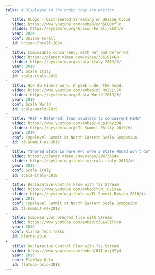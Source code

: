 ```yaml
---
talks: # Displayed in the order they are written
-
   title: KLogs - Distributed Streaming on Unison Cloud
   video: https://www.youtube.com/embed/cdn5CQQXfJc
   slides: https://systemfw.org/Unison-Forall-2024/#
   year: 2024
   conf: Unison Forall
   id: unison-forall-2024
-
   title: Composable concurrency with Ref and Deferred
   video: https://player.vimeo.com/video/366191463
   slides: https://systemfw.org/scala-italy-2019/#/
   year: 2019
   conf: Scala Italy
   id: scala-italy-2019
-
   title: How do Fibers work. A peek under the hood.
   video: https://www.youtube.com/embed/x5_MmZVLiSM
   slides: https://systemfw.org/Scala-World-2019/#/
   year: 2019
   conf: Scala World
   id: scala-world-2019
-
   title: "Ref + Deferred: from counters to concurrent FSMs"
   video: https://www.youtube.com/embed/-dLp3u6y2DQ
   slides: https://systemfw.org/TL-Summit-Philly-2019/#/
   year: 2019
   conf: Typelevel Summit at North Eastern Scala Symposium
   id: tl-summit-ne-2019
-
   title: "Shared State in Pure FP: when a State Monad won't do"
   video: https://player.vimeo.com/video/294736344
   slides: https://systemfw.github.io/scala-italy-2018/#/
   year: 2018
   conf: Scala Italy
   id: scala-italy-2018
-
   title: Declarative Control Flow with fs2 Stream
   video: https://www.youtube.com/embed/YSN__0VEsaw
   slides: https://systemfw.github.io/TL-Summit-Boston-2018/#/
   year: 2018
   conf: Typelevel Summit at North Eastern Scala Symposium
   id: tl-summit-ne-2018
-
   title: Compose your program flow with Stream
   video: https://www.youtube.com/embed/x3GLwl1FxcA
   year: 2018
   conf: Klarna Tech Talks
   id: klarna-2018
-
   title: Declarative Control Flow with fs2 Stream
   video: https://www.youtube.com/embed/81I_nzjUYy4
   year: 2018
   conf: FlatMap Oslo
   id: flatmap-oslo-2018
---
```

